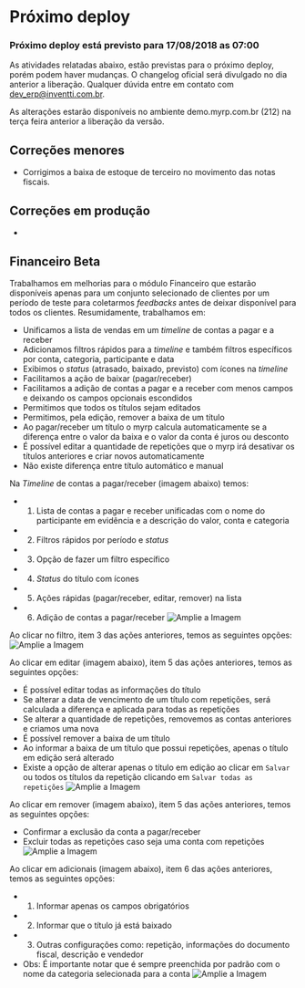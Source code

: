 # Próximo deploy

### Próximo deploy está previsto para 17/08/2018 as 07:00
As atividades relatadas abaixo, estão previstas para o próximo deploy, porém podem haver mudanças. O changelog oficial será divulgado no dia anterior a liberação. Qualquer dúvida entre em contato com dev_erp@inventti.com.br.

As alterações estarão disponíveis no ambiente demo.myrp.com.br (212) na terça feira anterior a liberação da versão.


## Correções menores
* Corrigimos a baixa de estoque de terceiro no movimento das notas fiscais.

## Correções em produção
* 

## Financeiro Beta

Trabalhamos em melhorias para o módulo Financeiro que estarão disponíveis apenas para um conjunto selecionado de clientes por um período de teste para coletarmos *feedbacks* antes de deixar disponível para todos os clientes.
Resumidamente, trabalhamos em:

* Unificamos a lista de vendas em um *timeline* de contas a pagar e a receber
* Adicionamos filtros rápidos para a *timeline* e também filtros específicos por conta, categoria, participante e data
* Exibimos o *status* (atrasado, baixado, previsto) com ícones na *timeline*
* Facilitamos a ação de baixar (pagar/receber)
* Facilitamos a adição de contas a pagar e a receber com menos campos e deixando os campos opcionais escondidos
* Permitimos que todos os títulos sejam editados
* Permitimos, pela edição, remover a baixa de um título
* Ao pagar/receber um título o myrp calcula automaticamente se a diferença entre o valor da baixa e o valor da conta é juros ou desconto
* É possível editar a quantidade de repetições que o myrp irá desativar os títulos anteriores e criar novos automaticamente
* Não existe diferença entre título automático e manual

Na *Timeline* de contas a pagar/receber (imagem abaixo) temos:
* 1) Lista de contas a pagar e receber unificadas com o nome do participante em evidência e a descrição do valor, conta e categoria
* 2) Filtros rápidos por período e *status*
* 3) Opção de fazer um filtro específico
* 4) *Status* do título com ícones
* 5) Ações rápidas (pagar/receber, editar, remover) na lista
* 6) Adição de contas a pagar/receber
![Amplie a Imagem](https://i.imgur.com/MAxeGqP.png)

Ao clicar no filtro, item 3 das ações anteriores, temos as seguintes opções:
![Amplie a Imagem](https://i.imgur.com/ZBGfchS.png)

Ao clicar em editar (imagem abaixo), item 5 das ações anteriores, temos as seguintes opções:
* É possível editar todas as informações do título
* Se alterar a data de vencimento de um título com repetições, será calculada a diferença e aplicada para todas as repetições
* Se alterar a quantidade de repetições, removemos as contas anteriores e criamos uma nova
* É possível remover a baixa de um título
* Ao informar a baixa de um título que possui repetições, apenas o título em edição será alterado
* Existe a opção de alterar apenas o título em edição ao clicar em `Salvar` ou todos os títulos da repetição clicando em `Salvar todas as repetições`
![Amplie a Imagem](https://i.imgur.com/ctE4DYr.png)

Ao clicar em remover (imagem abaixo), item 5 das ações anteriores, temos as seguintes opções:
* Confirmar a exclusão da conta a pagar/receber
* Excluir todas as repetições caso seja uma conta com repetições
![Amplie a Imagem](https://i.imgur.com/1u8LqTQ.png)

Ao clicar em adicionais (imagem abaixo), item 6 das ações anteriores, temos as seguintes opções:
* 1) Informar apenas os campos obrigatórios
* 2) Informar que o título já está baixado
* 3) Outras configurações como: repetição, informações do documento fiscal, descrição e vendedor
* Obs: É importante notar que é sempre preenchida por padrão com o nome da categoria selecionada para a conta
![Amplie a Imagem](https://i.imgur.com/JgTMSzP.png)
